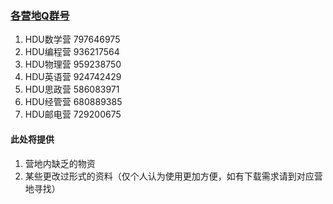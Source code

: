 ### [各营地Q群号](六大营Q群号.jpg)
  1. HDU数学营  797646975
  2. HDU编程营  936217564
  3. HDU物理营  959238750
  4. HDU英语营  924742429
  5. HDU思政营  586083971
  6. HDU经管营  680889385
  7. HDU邮电营  729200675


#### 此处将提供
  1. 营地内缺乏的物资
  2. 某些更改过形式的资料（仅个人认为使用更加方便，如有下载需求请到对应营地寻找）
